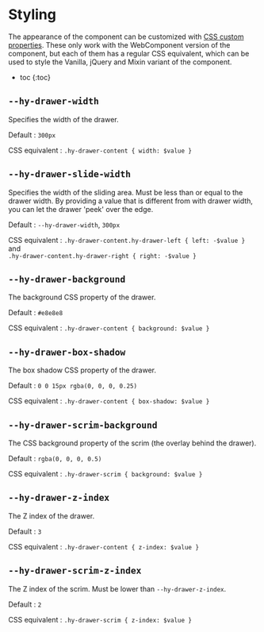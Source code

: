 # Styling
The appearance of the component can be customized with [CSS custom properties](https://developer.mozilla.org/en-US/docs/Web/CSS/--*).
These only work with the WebComponent version of the component, but each of them has a regular CSS equivalent,
which can be used to style the Vanilla, jQuery and Mixin variant of the component.

* toc
{:toc}

## `--hy-drawer-width`
Specifies the width of the drawer.

Default
: `300px`

CSS equivalent
: `.hy-drawer-content { width: $value }`


## `--hy-drawer-slide-width`
Specifies the width of the sliding area. Must be less than or equal to the drawer width.
By providing a value that is different from with drawer width, you can let the drawer 'peek' over the edge.

Default
: `--hy-drawer-width`, `300px`

CSS equivalent
: `.hy-drawer-content.hy-drawer-left { left: -$value }` and  
  `.hy-drawer-content.hy-drawer-right { right: -$value }`


## `--hy-drawer-background`
The background CSS property of the drawer.

Default
: `#e8e8e8`

CSS equivalent
: `.hy-drawer-content { background: $value }`


## `--hy-drawer-box-shadow`
The box shadow CSS property of the drawer.

Default
: `0 0 15px rgba(0, 0, 0, 0.25)`

CSS equivalent
: `.hy-drawer-content { box-shadow: $value }`


## `--hy-drawer-scrim-background`
The CSS background property of the scrim (the overlay behind the drawer).

Default
: `rgba(0, 0, 0, 0.5)`

CSS equivalent
: `.hy-drawer-scrim { background: $value }`


## `--hy-drawer-z-index`
The Z index of the drawer.

Default
: `3`

CSS equivalent
: `.hy-drawer-content { z-index: $value }`


## `--hy-drawer-scrim-z-index`
The Z index of the scrim. Must be lower than `--hy-drawer-z-index`.

Default
: `2`

CSS equivalent
: `.hy-drawer-scrim { z-index: $value }`
